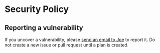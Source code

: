 # Security Policy

## Reporting a vulnerability

If you uncover a vulnerability, please [send an email to 
Joe](mailto:jobs@tampadevs.com) to report it. Do not create a new issue or
pull request until a plan is created.
